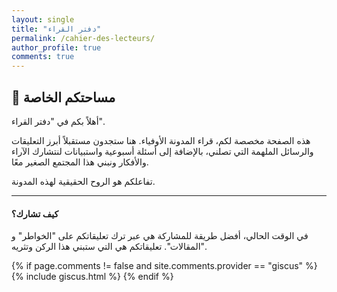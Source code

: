 ```yaml
---
layout: single
title: "دفتر القراء"
permalink: /cahier-des-lecteurs/
author_profile: true
comments: true
---
```


## 💌 مساحتكم الخاصة

أهلاً بكم في "دفتر القراء".

هذه الصفحة مخصصة لكم، قراء المدونة الأوفياء. هنا ستجدون مستقبلاً أبرز التعليقات والرسائل الملهمة التي تصلني، بالإضافة إلى أسئلة أسبوعية واستبيانات لنتشارك الآراء والأفكار ونبني هذا المجتمع الصغير معًا.

تفاعلكم هو الروح الحقيقية لهذه المدونة.

---

#### كيف تشارك؟
في الوقت الحالي، أفضل طريقة للمشاركة هي عبر ترك تعليقاتكم على "الخواطر" و "المقالات". تعليقاتكم هي التي ستبني هذا الركن وتثريه.


{% if page.comments != false and site.comments.provider == "giscus" %}
  {% include giscus.html %}
{% endif %}
